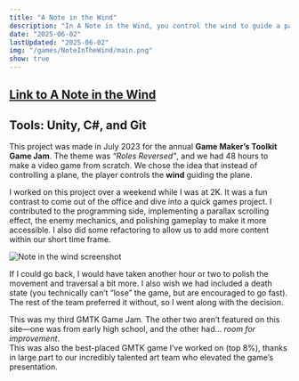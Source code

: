 ```yaml
---
title: "A Note in the Wind"
description: "In A Note in the Wind, you control the wind to guide a paper airplane"
date: "2025-06-02"
lastUpdated: "2025-06-02"
img: "/games/NoteInTheWind/main.png"
show: true
---
```

## [Link to A Note in the Wind](https://elsira.itch.io/a-note-in-the-wind)
## Tools: Unity, C#, and Git

This project was made in July 2023 for the annual **Game Maker’s Toolkit Game Jam**. The theme was *“Roles Reversed”*, and we had 48 hours to make a video game from scratch. We chose the idea that instead of controlling a plane, the player controls the **wind** guiding the plane.

I worked on this project over a weekend while I was at 2K. It was a fun contrast to come out of the office and dive into a quick games project. I contributed to the programming side, implementing a parallax scrolling effect, the enemy mechanics, and polishing gameplay to make it more accessible. I also did some refactoring to allow us to add more content within our short time frame.

![Note in the wind screenshot](/games/NoteInTheWind/screenshot2.png)

If I could go back, I would have taken another hour or two to polish the movement and traversal a bit more. I also wish we had included a death state (you technically can’t “lose” the game, but are encouraged to go fast). The rest of the team preferred it without, so I went along with the decision.

This was my third GMTK Game Jam. The other two aren’t featured on this site—one was from early high school, and the other had… *room for improvement*.  
This was also the best-placed GMTK game I’ve worked on (top 8%), thanks in large part to our incredibly talented art team who elevated the game’s presentation.

